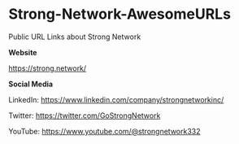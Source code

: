 # Strong-Network-AwesomeURLs
Public URL Links about Strong Network

**Website**

https://strong.network/

**Social Media**

LinkedIn: https://www.linkedin.com/company/strongnetworkinc/

Twitter: https://twitter.com/GoStrongNetwork

YouTube: https://www.youtube.com/@strongnetwork332
